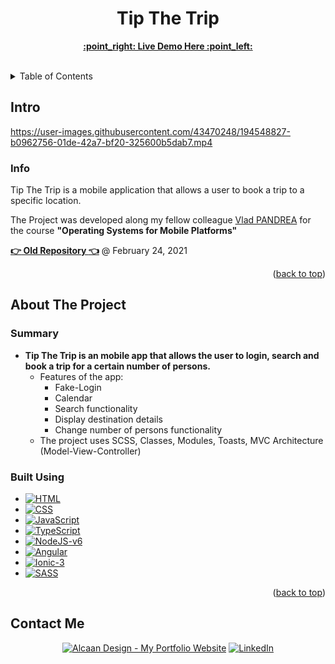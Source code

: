 <h1 align="center">Tip The Trip</h1>

  <p align="center">
    <a href="https://darirak.github.io/SO-Proiect-Demo/"><strong>:point_right: Live Demo Here :point_left:</strong></a>
    <br />
    <br />
  </p>

<details>
  <summary>Table of Contents</summary>
  <ol>
    <li>
      <a href="#intro">Intro</a>
      <ul>
        <li><a href="#info">Info</a></li>
      </ul>
    </li>
    <li>
      <a href="#about-the-project">About The Project</a>
      <ul>
        <li><a href="#built-using">Built Using</a></li>
      </ul>
    </li>
    <li><a href="#contact-me">Contact</a></li>
  </ol>
</details>

<!-- Intro -->
## Intro



https://user-images.githubusercontent.com/43470248/194548827-b0962756-01de-42a7-bf20-325600b5dab7.mp4



### Info

Tip The Trip is a mobile application that allows a user to book a trip to a specific location.

The Project was developed along my fellow colleague <a href="https://github.com/PANDREAVLAD">Vlad PANDREA</a> for the course **"Operating Systems for Mobile Platforms"** 

<a href="https://github.com/darirak/SO-Proiect"><strong>:point_right: Old Repository :point_left:</strong></a> @ February 24, 2021

<p align="right">(<a href="#readme-top">back to top</a>)</p>

<!-- ABOUT THE PROJECT -->
## About The Project

### Summary

* **Tip The Trip is an mobile app that allows the user to login, search and book a trip for a certain number of persons.**
  * Features of the app:
    * Fake-Login
    * Calendar
    * Search functionality
    * Display destination details
    * Change number of persons functionality
  * The project uses SCSS, Classes, Modules, Toasts, MVC Architecture (Model-View-Controller)

### Built Using

* [![HTML][HTML.com]][HTML-url]
* [![CSS][CSS3.com]][CSS-url]
* [![JavaScript][JavaScript.com]][JavaScript-url]
* [![TypeScript][TypeScript.org]][TypeScript-url]
* [![NodeJS-v6][Nodejs.org]][Nodejs-url]
* [![Angular][Angular.io]][Angular-url]
* [![Ionic-3][Ionic.com]][Ionic-url]
* [![SASS][SASS.com]][SASS-url]

<p align="right">(<a href="#readme-top">back to top</a>)</p>

## Contact Me

<p>
<div align="center">
  <a href="https://darirak.ro/"><img src="https://img.shields.io/badge/-My%20Portfolio%20Website-blueviolet?style=for-the-badge" alt="Alcaan Design - My Portfolio Website" /></a>
  <a href="https://www.linkedin.com/in/darirak/"><img src="https://img.shields.io/badge/LinkedIn-0077B5?style=for-the-badge&logo=linkedin&logoColor=white" alt="LinkedIn" /></a>
</div>

[HTML.com]: https://img.shields.io/badge/html-e44d26?style=for-the-badge&logo=html5&logoColor=white
[HTML-url]: https://www.html.com/
[CSS3.com]: https://img.shields.io/badge/css-0070ba?style=for-the-badge&logo=css3&logoColor=white
[CSS-url]: https://www.css3.com/
[JavaScript.com]: https://img.shields.io/badge/JavaScript-F7DF1E?style=for-the-badge&logo=javascript&logoColor=black
[JavaScript-url]: https://www.javascript.com/
[TypeScript.org]: https://img.shields.io/badge/typescript-%23007ACC.svg?style=for-the-badge&logo=typescript&logoColor=white
[TypeScript-url]: https://www.typescriptlang.org/
[Nodejs.org]: https://img.shields.io/badge/Node.js-43853D?style=for-the-badge&logo=node.js&logoColor=white
[Nodejs-url]: https://nodejs.org/en/
[Angular.io]: https://img.shields.io/badge/angular-%23DD0031.svg?style=for-the-badge&logo=angular&logoColor=white
[Angular-url]: https://angular.io/
[Ionic.com]: https://img.shields.io/badge/Ionic-%233880FF.svg?style=for-the-badge&logo=Ionic&logoColor=white
[Ionic-url]: https://ionicframework.com/
[SASS.com]: https://img.shields.io/badge/SASS-hotpink.svg?style=for-the-badge&logo=SASS&logoColor=white
[SASS-url]: https://sass-lang.com/
